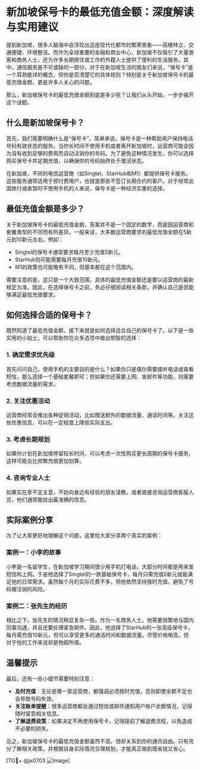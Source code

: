 # 新加坡保号卡的最低充值金额：深度解读与实用建议

提到新加坡，很多人脑海中会浮现出这座现代化都市的繁荣景象——高楼林立、交通便捷、环境整洁。而作为全球重要的金融和商业中心，新加坡不仅吸引了大量游客和商务人士，还为许多长期居住或工作的外籍人士提供了便利的生活服务。其中，通信服务是不可或缺的一部分。对于在新加坡生活的朋友们来说，“保号卡”是一个耳熟能详的概念，但你是否清楚它的具体规则？特别是关于新加坡保号卡的最低充值金额，更是许多人关心的问题。

那么，新加坡保号卡的最低充值金额到底是多少呢？让我们从头开始，一步步揭开这个谜题。

## 什么是新加坡保号卡？

首先，我们需要明确什么是“保号卡”。简单来说，保号卡是一种帮助用户保持电话号码有效状态的服务。当你长时间不使用手机或者离开新加坡时，运营商可能会因为没有收到足够的费用而自动注销你的号码。为了避免这种情况发生，你可以选择购买保号卡并定期充值，以确保你的号码始终处于激活状态。

在新加坡，不同的电信运营商（如Singtel、StarHub和M1）都提供保号卡服务。这些服务通常适用于预付费用户，也就是那些不签订长期合约的客户。对于经常出国旅行或者暂时不使用手机的人来说，保号卡是一种经济实惠的选择。

## 最低充值金额是多少？

关于新加坡保号卡的最低充值金额，答案并不是一个固定的数字，而是因运营商和套餐类型的不同而有所差异。一般来说，大多数运营商要求的最低充值金额在5新元到10新元左右。例如：

- Singtel的保号卡通常要求每月至少充值5新元。
- StarHub则可能需要每月充值10新元。
- M1的政策也可能略有不同，但基本都在这个范围内。

需要注意的是，这只是一个大致范围，具体的最低充值金额还是要以运营商的最新规定为准。因此，在选择保号卡之前，务必仔细阅读相关条款，并确认自己是否能够满足最低充值要求。

## 如何选择合适的保号卡？

既然知道了最低充值金额，接下来就是如何选择适合自己的保号卡了。以下是一些实用的小贴士，可以帮助你在众多选项中做出明智的选择：

### 1. 确定需求优先级

首先问问自己，使用手机的主要目的是什么？如果你只是偶尔需要接听电话或查看短信，那么选择一个基础套餐即可；但如果你还需要上网、发邮件等功能，则需要考虑数据流量的需求。

### 2. 关注优惠活动

运营商经常会推出各种促销活动，比如赠送额外的数据流量、通话时间等。关注这些优惠信息，可以在一定程度上降低实际支出。

### 3. 考虑长期规划

如果你计划在新加坡停留较长时间，可以考虑一次性购买更长周期的保号卡服务，这样可能会比频繁充值更加划算。

### 4. 咨询专业人士

如果实在拿不定主意，不妨向身边有经验的朋友请教，或者直接咨询运营商客服人员，他们通常能给出最准确的信息。

## 实际案例分享

为了让大家更好地理解这个问题，这里给大家分享两个真实的案例：

### 案例一：小李的故事

小李是一名留学生，在新加坡学习期间很少用手机打电话，大部分时间都是用来发短信和上网。于是他选择了Singtel的一款基础保号卡，每月只需充值5新元就能满足他的日常需求。虽然每个月的实际花费不多，但他依然坚持按时充值，避免了号码被注销的风险。

### 案例二：张先生的经历

相比之下，张先生的情况稍显复杂一些。作为一名商务人士，他需要频繁地与国内同事沟通，并且还要处理紧急邮件。因此，他选择了StarHub的一张高级保号卡，每月需充值10新元，但可以享受更多的通话时间和数据流量。尽管价格略高，但对于他的工作来说却是物超所值。

## 温馨提示

最后，还有一些小细节需要特别注意：

- **及时充值**：无论是哪一家运营商，都强调必须按时充值，否则即使余额不足也会导致号码失效。
- **关注账单提醒**：很多运营商都会通过短信或邮件通知用户账户余额情况，记得随时留意相关信息。
- **了解退费政策**：如果决定不再使用保号卡，记得提前了解退费流程，以免造成不必要的损失。

总之，新加坡保号卡的最低充值金额虽然不高，但却关系到你的通讯自由。只有充分了解相关政策，并根据自身实际情况合理规划，才能真正做到既省钱又省心。

[TG💪+ @jx0703 ![Image](https://github.com/user-attachments/assets/dbca1d08-cadb-493c-b0ec-ad6f7a83f270)]